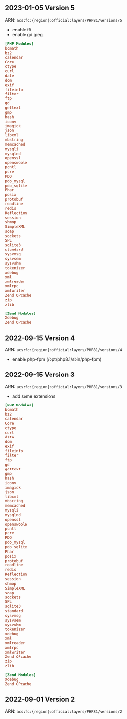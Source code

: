 
## 2023-01-05 Version 5
ARN: `acs:fc:{region}:official:layers/PHP81/versions/5`
- enable ffi
- enable gd jpeg

```ini
[PHP Modules]
bcmath
bz2
calendar
Core
ctype
curl
date
dom
exif
fileinfo
filter
ftp
gd
gettext
gmp
hash
iconv
imagick
json
libxml
mbstring
memcached
mysqli
mysqlnd
openssl
openswoole
pcntl
pcre
PDO
pdo_mysql
pdo_sqlite
Phar
posix
protobuf
readline
redis
Reflection
session
shmop
SimpleXML
soap
sockets
SPL
sqlite3
standard
sysvmsg
sysvsem
sysvshm
tokenizer
xdebug
xml
xmlreader
xmlrpc
xmlwriter
Zend OPcache
zip
zlib

[Zend Modules]
Xdebug
Zend OPcache
```

## 2022-09-15 Version 4
ARN: `acs:fc:{region}:official:layers/PHP81/versions/4`
- enable php-fpm (/opt/php8.1/sbin/php-fpm)

## 2022-09-15 Version 3
ARN: `acs:fc:{region}:official:layers/PHP81/versions/3`
- add some extensions
```ini
[PHP Modules]
bcmath
bz2
calendar
Core
ctype
curl
date
dom
exif
fileinfo
filter
ftp
gd
gettext
gmp
hash
iconv
imagick
json
libxml
mbstring
memcached
mysqli
mysqlnd
openssl
openswoole
pcntl
pcre
PDO
pdo_mysql
pdo_sqlite
Phar
posix
protobuf
readline
redis
Reflection
session
shmop
SimpleXML
soap
sockets
SPL
sqlite3
standard
sysvmsg
sysvsem
sysvshm
tokenizer
xdebug
xml
xmlreader
xmlrpc
xmlwriter
Zend OPcache
zip
zlib

[Zend Modules]
Xdebug
Zend OPcache
```

## 2022-09-01 Version 2
ARN: `acs:fc:{region}:official:layers/PHP81/versions/2`